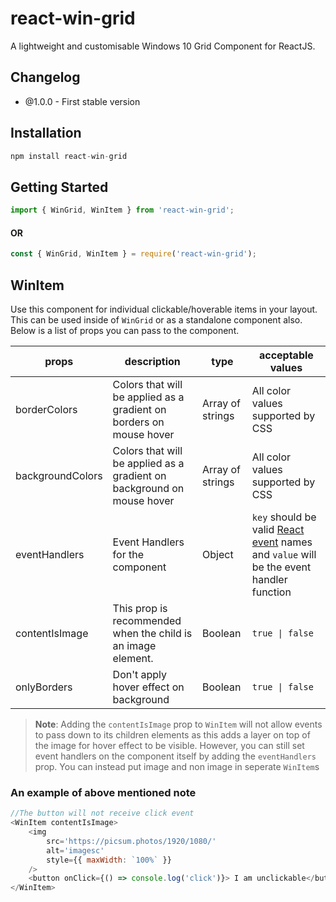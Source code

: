 # react-win-grid

A lightweight and customisable Windows 10 Grid Component for ReactJS.

## Changelog

-   @1.0.0 - First stable version

## Installation

```javascript
npm install react-win-grid
```

## Getting Started

```javascript
import { WinGrid, WinItem } from 'react-win-grid';
```

#### OR

```javascript
const { WinGrid, WinItem } = require('react-win-grid');
```

## WinItem

Use this component for individual clickable/hoverable items in your layout. This can be used inside of `WinGrid` or as a standalone component also. Below is a list of props you can pass to the component.

| **props**        | **description**                                                        | **type**         | **acceptable values**                                                                                                          |
| ---------------- | ---------------------------------------------------------------------- | ---------------- | ------------------------------------------------------------------------------------------------------------------------------ |
| borderColors     | Colors that will be applied as a gradient on borders on mouse hover    | Array of strings | All color values supported by CSS                                                                                              |
| backgroundColors | Colors that will be applied as a gradient on background on mouse hover | Array of strings | All color values supported by CSS                                                                                              |
| eventHandlers    | Event Handlers for the component                                       | Object           | `key` should be valid [React event](https://reactjs.org/docs/events.html) names and `value` will be the event handler function |
| contentIsImage   | This prop is recommended when the child is an image element.           | Boolean          | `true \| false`                                                                                                                |
| onlyBorders      | Don't apply hover effect on background                                 | Boolean          | `true \| false`                                                                                                                |

> **Note**: Adding the `contentIsImage` prop to `WinItem` will not allow events to pass down to its children elements as this adds a layer on top of the image for hover effect to be visible. However, you can still set event handlers on the component itself by adding the `eventHandlers` prop. You can instead put image and non image in seperate `WinItem`s

### An example of above mentioned note

```javascript
//The button will not receive click event
<WinItem contentIsImage>
	<img
		src='https://picsum.photos/1920/1080/'
		alt='imagesc'
		style={{ maxWidth: `100%` }}
	/>
	<button onClick={() => console.log('click')}> I am unclickable</button>
</WinItem>
```
